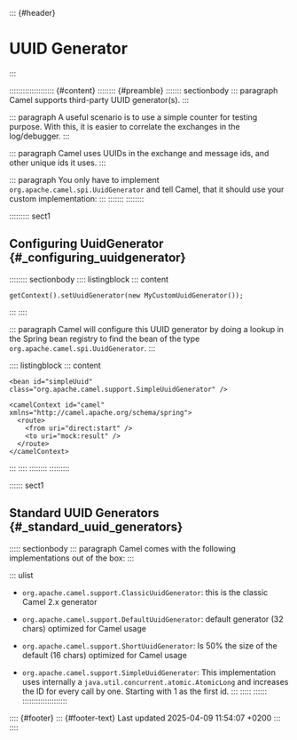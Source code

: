 ::: {#header}
# UUID Generator
:::

:::::::::::::::::::: {#content}
:::::::: {#preamble}
::::::: sectionbody
::: paragraph
Camel supports third-party UUID generator(s).
:::

::: paragraph
A useful scenario is to use a simple counter for testing purpose. With
this, it is easier to correlate the exchanges in the log/debugger.
:::

::: paragraph
Camel uses UUIDs in the exchange and message ids, and other unique ids
it uses.
:::

::: paragraph
You only have to implement `org.apache.camel.spi.UuidGenerator` and tell
Camel, that it should use your custom implementation:
:::
:::::::
::::::::

::::::::: sect1
## Configuring UuidGenerator {#_configuring_uuidgenerator}

:::::::: sectionbody
:::: listingblock
::: content
``` highlight
getContext().setUuidGenerator(new MyCustomUuidGenerator());
```
:::
::::

::: paragraph
Camel will configure this UUID generator by doing a lookup in the Spring
bean registry to find the bean of the type
`org.apache.camel.spi.UuidGenerator`.
:::

:::: listingblock
::: content
``` highlight
<bean id="simpleUuid" class="org.apache.camel.support.SimpleUuidGenerator" />

<camelContext id="camel" xmlns="http://camel.apache.org/schema/spring">
  <route>
    <from uri="direct:start" />
    <to uri="mock:result" />
  </route>
</camelContext>
```
:::
::::
::::::::
:::::::::

:::::: sect1
## Standard UUID Generators {#_standard_uuid_generators}

::::: sectionbody
::: paragraph
Camel comes with the following implementations out of the box:
:::

::: ulist
- `org.apache.camel.support.ClassicUuidGenerator`: this is the classic
  Camel 2.x generator

- `org.apache.camel.support.DefaultUuidGenerator`: default generator (32
  chars) optimized for Camel usage

- `org.apache.camel.support.ShortUuidGenerator`: Is 50% the size of the
  default (16 chars) optimized for Camel usage

- `org.apache.camel.support.SimpleUuidGenerator`: This implementation
  uses internally a `java.util.concurrent.atomic.AtomicLong` and
  increases the ID for every call by one. Starting with 1 as the first
  id.
:::
:::::
::::::
::::::::::::::::::::

:::: {#footer}
::: {#footer-text}
Last updated 2025-04-09 11:54:07 +0200
:::
::::
